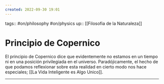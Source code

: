 ```yaml
---
created: 2022-09-30 19:01
---
```

tags:: #on/philosophy #on/physics 
up:: [[Filosofia de la Naturaleza]]
# Principio de Copernico
El principio de Copernico dice que evidentemente no estamos en un tiempo ni en una posición privilegiada en el universo. Paradójicamente, el hecho de que podamos reflexionar sobre esta realidad en cierto modo nos hace especiales; [[La Vida Inteligente es Algo Unico]].
___
